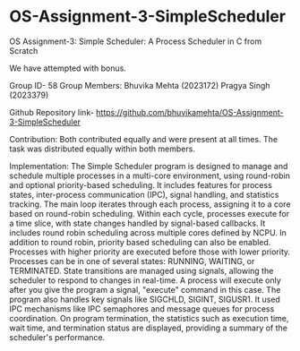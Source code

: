 # OS-Assignment-3-SimpleScheduler

OS Assignment-3: Simple Scheduler: A Process Scheduler in C from Scratch


We have attempted with bonus.


Group ID- 58
Group Members:
Bhuvika Mehta (2023172)
Pragya Singh (2023379)


Github Repository link- https://github.com/bhuvikamehta/OS-Assignment-3-SimpleScheduler


Contribution:
Both contributed equally and were present at all times. The task was distributed equally within both members.


Implementation:
The Simple Scheduler program is designed to manage and schedule multiple processes in a multi-core environment, using round-robin and optional priority-based scheduling. It includes features for process states, inter-process communication (IPC), signal handling, and statistics tracking. 
The main loop iterates through each process, assigning it to a core based on round-robin scheduling. Within each cycle, processes execute for a time slice, with state changes handled by signal-based callbacks.
It includes round robin scheduling across multiple cores defined by NCPU. In addition to round robin, priority based scheduling can also be enabled. Processes with higher priority are executed before those with lower priority.
Processes can be in one of several states: RUNNING, WAITING, or TERMINATED. State transitions are managed using signals, allowing the scheduler to respond to changes in real-time. A process will execute only after you give the program a signal, "execute" command in this case.
The program also handles key signals like SIGCHLD, SIGINT, SIGUSR1.
It used IPC mechanisms like IPC semaphores and message queues for process coordination.
On program termination, the statistics such as execution time, wait time, and termination status are displayed, providing a summary of the scheduler's performance.
